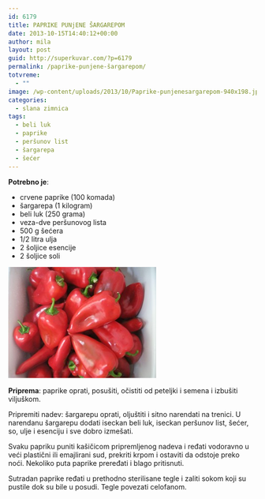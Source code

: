 ```yaml
---
id: 6179
title: PAPRIKE PUNjENE ŠARGAREPOM
date: 2013-10-15T14:40:12+00:00
author: mila
layout: post
guid: http://superkuvar.com/?p=6179
permalink: /paprike-punjene-šargarepom/
totvreme:
  - ""
image: /wp-content/uploads/2013/10/Paprike-punjenesargarepom-940x198.jpg
categories:
  - slana zimnica
tags:
  - beli luk
  - paprike
  - peršunov list
  - šargarepa
  - šećer
---
```

**Potrebno je**:

  * crvene paprike (100 komada)
  * šargarepa (1 kilogram)
  * beli luk (250 grama)
  * veza-dve peršunovog lista
  * 500 g šećera
  * 1/2 litra ulja
  * 2 šoljice esencije
  * 2 šoljice soli

[<img class="alignnone size-medium wp-image-6180" src="/wp-content/uploads/2013/10/Paprike-punjenesargarepom-300x225.jpg" alt="Paprike punjenesargarepom" width="300" height="225" />](/wp-content/uploads/2013/10/Paprike-punjenesargarepom.jpg)

**Priprema**: paprike oprati, posušiti, očistiti od peteljki i semena i izbušiti viljuškom.

Pripremiti nadev: šargarepu oprati, oljuštiti i sitno narendati na trenici. U narendanu šargarepu dodati iseckan beli luk, iseckan peršunov list, šećer, so, ulje i esenciju i sve dobro izmešati.

Svaku papriku puniti kašičicom pripremljenog nadeva i ređati vodoravno u veći plastični ili emajlirani sud, prekriti krpom i ostaviti da odstoje preko noći. Nekoliko puta paprike preređati i blago pritisnuti.

Sutradan paprike ređati u prethodno sterilisane tegle i zaliti sokom koji su pustile dok su bile u posudi. Tegle povezati celofanom.